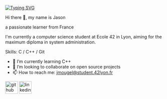 [![Typing SVG](https://readme-typing-svg.demolab.com/?lines=Welcome+to+my+profile)](https://git.io/typing-svg)

Hi there 👋, my name is Jason

a passionate learner from France

I'm currently a computer science student at Ecole 42 in Lyon, aiming for the maximum diploma in system administration.

Skills: C / C++ / Git

- 🌱 I’m currently learning C++ 
- 👯 I’m looking to collaborate on open source projects 
- 📫 How to reach me: jmougel@student.42lyon.fr 


[<img src='https://cdn.jsdelivr.net/npm/simple-icons@3.0.1/icons/github.svg' alt='github' height='40'>](https://github.com/https://github.com/jasonmgl/)  [<img src='https://cdn.jsdelivr.net/npm/simple-icons@3.0.1/icons/linkedin.svg' alt='linkedin' height='40'>](https://www.linkedin.com/in/https://www.linkedin.com/in/jason-m-19ab68285//)
